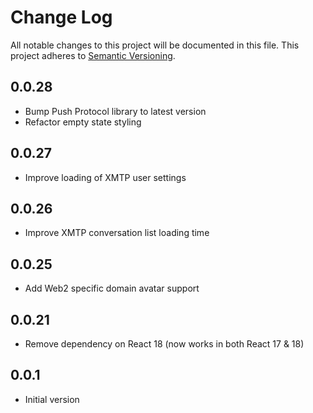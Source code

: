 # Change Log

All notable changes to this project will be documented in this file. This
project adheres to [Semantic Versioning](http://semver.org/).

## 0.0.28

- Bump Push Protocol library to latest version
- Refactor empty state styling

## 0.0.27

- Improve loading of XMTP user settings

## 0.0.26

- Improve XMTP conversation list loading time

## 0.0.25

- Add Web2 specific domain avatar support

## 0.0.21

- Remove dependency on React 18 (now works in both React 17 & 18)

## 0.0.1

- Initial version
